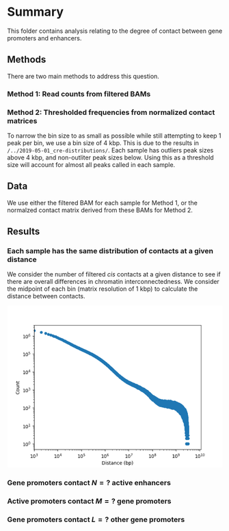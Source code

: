 # Summary

This folder contains analysis relating to the degree of contact between gene promoters and enhancers.

## Methods

There are two main methods to address this question.

### Method 1: Read counts from filtered BAMs

### Method 2: Thresholded frequencies from normalized contact matrices

To narrow the bin size to as small as possible while still attempting to keep 1 peak per bin, we use a bin size of 4 kbp.
This is due to the results in `/../2019-05-01_cre-distributions/`.
Each sample has outliers peak sizes above 4 kbp, and non-outliter peak sizes below.
Using this as a threshold size will account for almost all peaks called in each sample.

## Data

We use either the filtered BAM for each sample for Method 1, or the normalzed contact matrix derived from these BAMs for Method 2.

## Results

### Each sample has the same distribution of contacts at a given distance

We consider the number of filtered _cis_ contacts at a given distance to see if there are overall differences in chromatin interconnectedness.
We consider the midpoint of each bin (matrix resolution of 1 kbp) to calculate the distance between contacts.

![PCa3023 contacts vs distance plot](Plots/PCa3023.distance-counts.png)
    
### Gene promoters contact $N = ?$ active enhancers

### Active promoters contact $M = ?$ gene promoters

### Gene promoters contact $L = ?$ other gene promoters
